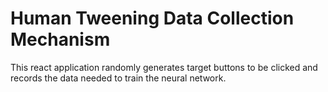 # Human Tweening Data Collection Mechanism

This react application randomly generates target buttons to be clicked and records the data needed to train the neural network.
